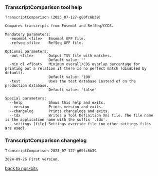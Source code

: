 ### TranscriptComparison tool help
	TranscriptComparison (2025_07-127-g60fc6b39)
	
	Compares transcripts from Ensembl and RefSeq/CCDS.
	
	Mandatory parameters:
	  -ensembl <file>   Ensembl GFF file.
	  -refseq <file>    RefSeq GFF file.
	
	Optional parameters:
	  -out <file>       Output TSV file with matches.
	                    Default value: ''
	  -min_ol <float>   Minimum overall/CDS overlap percentage for printing out a relation if there is no perfect match (disabled by default).
	                    Default value: '100'
	  -test             Uses the test database instead of on the production database.
	                    Default value: 'false'
	
	Special parameters:
	  --help            Shows this help and exits.
	  --version         Prints version and exits.
	  --changelog       Prints changeloge and exits.
	  --tdx             Writes a Tool Definition Xml file. The file name is the application name with the suffix '.tdx'.
	  --settings [file] Settings override file (no other settings files are used).
	
### TranscriptComparison changelog
	TranscriptComparison 2025_07-127-g60fc6b39
	
	2024-09-26 First version.
[back to ngs-bits](https://github.com/imgag/ngs-bits)